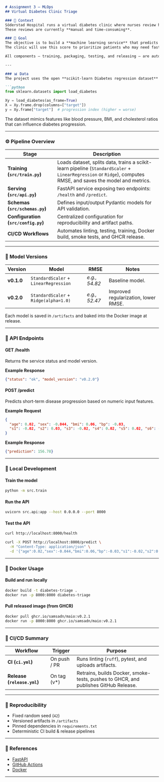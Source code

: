 ````markdown
# Assignment 3 – MLOps  
## Virtual Diabetes Clinic Triage

### 📘 Context
Söderstad Hospital runs a virtual diabetes clinic where nurses review hundreds of weekly patient check-ins (vitals, labs, and lifestyle notes) to decide who needs a follow-up call.  
These reviews are currently **manual and time-consuming**.

### 🎯 Goal
The objective is to build a **machine learning service** that predicts a patient's short-term risk of disease progression and outputs a **continuous risk score**.  
The clinic will use this score to prioritize patients who may need faster intervention.

All components — training, packaging, testing, and releasing — are automated through **GitHub Actions** CI/CD pipelines.

---

### 📊 Data
The project uses the open **scikit-learn Diabetes regression dataset** as a proxy for de-identified electronic health record (EHR) data.

```python
from sklearn.datasets import load_diabetes

Xy = load_diabetes(as_frame=True)
X = Xy.frame.drop(columns=["target"])
y = Xy.frame["target"]  # progression index (higher = worse)
````

The dataset mimics features like blood pressure, BMI, and cholesterol ratios that can influence diabetes progression.

---

### ⚙️ Pipeline Overview

| Stage                               | Description                                                                                                                                                    |
| ----------------------------------- | -------------------------------------------------------------------------------------------------------------------------------------------------------------- |
| **Training (`src/train.py`)**       | Loads dataset, splits data, trains a scikit-learn pipeline (`StandardScaler` + `LinearRegression` or `Ridge`), computes RMSE, and saves the model and metrics. |
| **Serving (`src/api.py`)**          | FastAPI service exposing two endpoints: `/health` and `/predict`.                                                                                              |
| **Schemas (`src/schemas.py`)**      | Defines input/output Pydantic models for API validation.                                                                                                       |
| **Configuration (`src/config.py`)** | Centralized configuration for reproducibility and artifact paths.                                                                                              |
| **CI/CD Workflows**                 | Automates linting, testing, training, Docker build, smoke tests, and GHCR release.                                                                             |

---

### 🧠 Model Versions

| Version    | Model                                 | RMSE          | Notes                                |
| ---------- | ------------------------------------- | ------------- | ------------------------------------ |
| **v0.1.0** | `StandardScaler` + `LinearRegression` | *e.g., 54.82* | Baseline model.                      |
| **v0.2.0** | `StandardScaler` + `Ridge(alpha=1.0)` | *e.g., 52.47* | Improved regularization, lower RMSE. |

Each model is saved in `/artifacts` and baked into the Docker image at release.

---

### 🧪 API Endpoints

#### **GET /health**

Returns the service status and model version.

**Example Response**

```json
{"status": "ok", "model_version": "v0.2.0"}
```

#### **POST /predict**

Predicts short-term disease progression based on numeric input features.

**Example Request**

```json
{
  "age": 0.02, "sex": -0.044, "bmi": 0.06, "bp": -0.03,
  "s1": -0.02, "s2": 0.03, "s3": -0.02, "s4": 0.02, "s5": 0.02, "s6": -0.001
}
```

**Example Response**

```json
{"prediction": 156.78}
```

---

### 🧰 Local Development

#### **Train the model**

```bash
python -m src.train
```

#### **Run the API**

```bash
uvicorn src.api:app --host 0.0.0.0 --port 8000
```

#### **Test the API**

```bash
curl http://localhost:8000/health

curl -X POST http://localhost:8000/predict \
  -H "Content-Type: application/json" \
  -d '{"age":0.02,"sex":-0.044,"bmi":0.06,"bp":-0.03,"s1":-0.02,"s2":0.03,"s3":-0.02,"s4":0.02,"s5":0.02,"s6":-0.001}'
```

---

### 🐳 Docker Usage

#### **Build and run locally**

```bash
docker build -t diabetes-triage .
docker run -p 8000:8000 diabetes-triage
```

#### **Pull released image (from GHCR)**

```bash
docker pull ghcr.io/samsadn/maio:v0.2.1
docker run -p 8000:8000 ghcr.io/samsadn/maio:v0.2.1
```

---

### 🔄 CI/CD Summary

| Workflow                    | Trigger      | Purpose                                                                             |
| --------------------------- | ------------ | ----------------------------------------------------------------------------------- |
| **CI (`ci.yml`)**           | On push / PR | Runs linting (`ruff`), pytest, and uploads artifacts.                               |
| **Release (`release.yml`)** | On tag (v*)  | Retrains, builds Docker, smoke-tests, pushes to GHCR, and publishes GitHub Release. |

---

### 🧮 Reproducibility

* Fixed random seed (`42`)
* Versioned artifacts in `/artifacts`
* Pinned dependencies in `requirements.txt`
* Deterministic CI build & release pipelines

---

### 🧾 References

* [FastAPI](https://fastapi.tiangolo.com/)
* [GitHub Actions](https://docs.github.com/en/actions)
* [Docker](https://docs.docker.com/)

---
